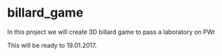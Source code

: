 # billard_game
In this project we will create 3D billard game to pass a laboratory on PWr

This will be ready to 19.01.2017.
